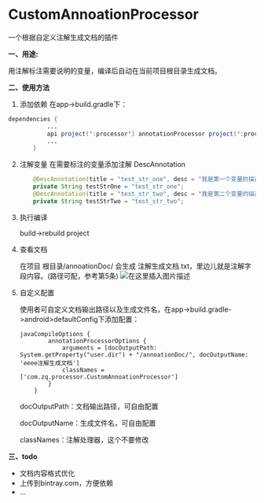 # CustomAnnoationProcessor
一个根据自定义注解生成文档的插件


**一、用途:**

用注解标注需要说明的变量，编译后自动在当前项目根目录生成文档。



**二、使用方法**

1. 添加依赖
   在app->build.gradle下：

```java
dependencies {
           ... 
           api project(':processor') annotationProcessor project(':processor') 
           ... 
       }
```

2. 注解变量
   在需要标注的变量添加注解 DescAnnotation
 

```java
	   @DescAnnotation(title = "test_str_one", desc = "我是第一个变量的描述")
	   private String testStrOne = "test_str_one"; 
	   @DescAnnotation(title = "test_str_two", desc = "我是第二个变量的描述")
	   private String testStrTwo = "test_str_two";
```

3. 执行编译

	build->rebuild project

4. 查看文档

	在项目 根目录/annoationDoc/ 会生成 注解生成文档.txt，里边儿就是注解字段内容。(路径可配，参考第5条)
	![在这里插入图片描述](https://user-gold-cdn.xitu.io/2020/7/17/1735c44d91071f0a?w=586&h=183&f=png&s=27909)

5. 自定义配置

    使用者可自定义文档输出路径以及生成文件名，在app->build.gradle->android>defaultConfig下添加配置：

    ```
    javaCompileOptions {
            annotationProcessorOptions {
                arguments = [docOutputPath: System.getProperty("user.dir") + "/annoationDoc/", docOutputName: 'eeee注解生成文档']
                classNames = ['com.zq.processor.CustomAnnoationProcessor']
            }
        }
    ```

    docOutputPath：文档输出路径，可自由配置

    docOutputName：生成文件名，可自由配置

    classNames：注解处理器，这个不要修改

**三、todo**

- 文档内容格式优化
- 上传到bintray.com，方便依赖
- ...

